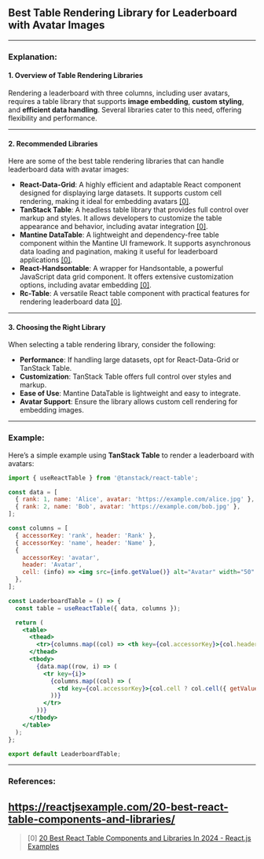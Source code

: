 ## Best Table Rendering Library for Leaderboard with Avatar Images

---

### Explanation:

#### **1. Overview of Table Rendering Libraries**
Rendering a leaderboard with three columns, including user avatars, requires a table library that supports **image embedding**, **custom styling**, and **efficient data handling**. Several libraries cater to this need, offering flexibility and performance.

---

#### **2. Recommended Libraries**
Here are some of the best table rendering libraries that can handle leaderboard data with avatar images:

- **React-Data-Grid**: A highly efficient and adaptable React component designed for displaying large datasets. It supports custom cell rendering, making it ideal for embedding avatars [[0]](https://reactjsexample.com/20-best-react-table-components-and-libraries/).
- **TanStack Table**: A headless table library that provides full control over markup and styles. It allows developers to customize the table appearance and behavior, including avatar integration [[0]](https://reactjsexample.com/20-best-react-table-components-and-libraries/).
- **Mantine DataTable**: A lightweight and dependency-free table component within the Mantine UI framework. It supports asynchronous data loading and pagination, making it useful for leaderboard applications [[0]](https://reactjsexample.com/20-best-react-table-components-and-libraries/).
- **React-Handsontable**: A wrapper for Handsontable, a powerful JavaScript data grid component. It offers extensive customization options, including avatar embedding [[0]](https://reactjsexample.com/20-best-react-table-components-and-libraries/).
- **Rc-Table**: A versatile React table component with practical features for rendering leaderboard data [[0]](https://reactjsexample.com/20-best-react-table-components-and-libraries/).

---

#### **3. Choosing the Right Library**
When selecting a table rendering library, consider the following:
- **Performance**: If handling large datasets, opt for React-Data-Grid or TanStack Table.
- **Customization**: TanStack Table offers full control over styles and markup.
- **Ease of Use**: Mantine DataTable is lightweight and easy to integrate.
- **Avatar Support**: Ensure the library allows custom cell rendering for embedding images.

---

### Example:
Here’s a simple example using **TanStack Table** to render a leaderboard with avatars:

```jsx
import { useReactTable } from '@tanstack/react-table';

const data = [
  { rank: 1, name: 'Alice', avatar: 'https://example.com/alice.jpg' },
  { rank: 2, name: 'Bob', avatar: 'https://example.com/bob.jpg' },
];

const columns = [
  { accessorKey: 'rank', header: 'Rank' },
  { accessorKey: 'name', header: 'Name' },
  {
    accessorKey: 'avatar',
    header: 'Avatar',
    cell: (info) => <img src={info.getValue()} alt="Avatar" width="50" />,
  },
];

const LeaderboardTable = () => {
  const table = useReactTable({ data, columns });

  return (
    <table>
      <thead>
        <tr>{columns.map((col) => <th key={col.accessorKey}>{col.header}</th>)}</tr>
      </thead>
      <tbody>
        {data.map((row, i) => (
          <tr key={i}>
            {columns.map((col) => (
              <td key={col.accessorKey}>{col.cell ? col.cell({ getValue: () => row[col.accessorKey] }) : row[col.accessorKey]}</td>
            ))}
          </tr>
        ))}
      </tbody>
    </table>
  );
};

export default LeaderboardTable;
```

---

### References:
## https://reactjsexample.com/20-best-react-table-components-and-libraries/ ##




> [0] [20 Best React Table Components and Libraries In 2024 - React.js Examples](https://reactjsexample.com/20-best-react-table-components-and-libraries/)